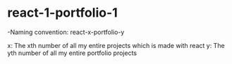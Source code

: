 # react-1-portfolio-1


 -Naming convention:
react-x-portfolio-y

x: The xth number of all my entire projects which is made with react
y: The yth number of all my entire portfolio projects
